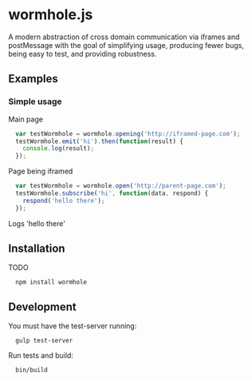 # wormhole.js #

A modern abstraction of cross domain communication via iframes and postMessage with the goal of simplifying usage, producing fewer bugs, being easy to test, and providing robustness.

## Examples ##

### Simple usage

Main page
```js
  var testWormhole = wormhole.opening('http://iframed-page.com');
  testWormhole.emit('hi').then(function(result) {
    console.log(result);
  });
```

Page being iframed
```js
  var testWormhole = wormhole.open('http://parent-page.com');
  testWormhole.subscribe('hi', function(data, respond) {
    respond('hello there');
  });
```

Logs 'hello there'

## Installation
TODO
```
  npm install wormhole
```

## Development
You must have the test-server running:
```
  gulp test-server
```

Run tests and build:
```
  bin/build
```
